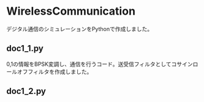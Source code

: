 # WirelessCommunication

デジタル通信のシミュレーションをPythonで作成しました。

## doc1_1.py
0,1の情報をBPSK変調し、通信を行うコード。送受信フィルタとしてコサインロールオフフィルタを作成しました。

## doc1_2.py

